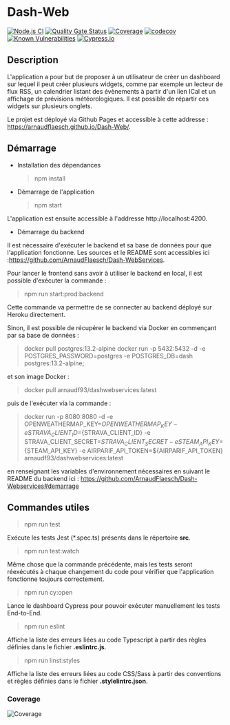 # Dash-Web

[![Node.js CI](https://github.com/ArnaudFlaesch/Dash-Web/actions/workflows/ci.yml/badge.svg)](https://github.com/ArnaudFlaesch/Dash-Web/actions/workflows/ci.yml)
[![Quality Gate Status](https://sonarcloud.io/api/project_badges/measure?project=ArnaudFlaesch_Dash-Web&metric=alert_status)](https://sonarcloud.io/summary/new_code?id=ArnaudFlaesch_Dash-Web)
[![Coverage](https://sonarcloud.io/api/project_badges/measure?project=ArnaudFlaesch_Dash-Web&metric=coverage)](https://sonarcloud.io/summary/new_code?id=ArnaudFlaesch_Dash-Web)
[![codecov](https://codecov.io/gh/ArnaudFlaesch/Dash-Web/branch/master/graph/badge.svg?token=9NEN97P2Y1)](https://codecov.io/gh/ArnaudFlaesch/Dash-Web)
[![Known Vulnerabilities](https://snyk.io/test/github/ArnaudFlaesch/Dash-Web/badge.svg)](https://snyk.io/test/github/ArnaudFlaesch/Dash-Web)
[![Cypress.io](https://img.shields.io/badge/tested%20with-Cypress-04C38E.svg)](https://www.cypress.io/)

## Description

L'application a pour but de proposer à un utilisateur de créer un dashboard sur lequel il peut créer plusieurs widgets,
comme par exemple un lecteur de flux RSS, un calendrier listant des évènements à partir d'un lien ICal et un affichage
de prévisions météorologiques. Il est possible de répartir ces widgets sur plusieurs onglets.

Le projet est déployé via Github Pages et accessible à cette addresse : https://arnaudflaesch.github.io/Dash-Web/.

## Démarrage

- Installation des dépendances

  > npm install

- Démarrage de l'application
  > npm start

L'application est ensuite accessible à l'addresse http://localhost:4200.

- Démarrage du backend

Il est nécessaire d'exécuter le backend et sa base de données pour que l'application fonctionne. Les sources et le README sont accessibles ici :https://github.com/ArnaudFlaesch/Dash-WebServices.

Pour lancer le frontend sans avoir à utiliser le backend en local, il est possible d'exécuter la commande :

> npm run start:prod:backend

Cette commande va permettre de se connecter au backend déployé sur Heroku directement.

Sinon, il est possible de récupérer le backend via Docker en commençant par sa base de données :

> docker pull postgres:13.2-alpine
> docker run -p 5432:5432 -d -e POSTGRES_PASSWORD=postgres -e POSTGRES_DB=dash postgres:13.2-alpine;

et son image Docker :

> docker pull arnaudf93/dashwebservices:latest

puis de l'exécuter via la commande :

> docker run -p 8080:8080 -d -e OPENWEATHERMAP_KEY=${OPENWEATHERMAP_KEY} -e STRAVA_CLIENT_ID=${STRAVA_CLIENT_ID} -e STRAVA_CLIENT_SECRET=${STRAVA_CLIENT_SECRET} -e STEAM_API_KEY=${STEAM_API_KEY} -e AIRPARIF_API_TOKEN=${AIRPARIF_API_TOKEN} arnaudf93/dashwebservices:latest

en renseignant les variables d'environnement nécessaires en suivant le README du backend ici :
https://github.com/ArnaudFlaesch/Dash-Webservices#demarrage

## Commandes utiles

> npm run test

Exécute les tests Jest (\*.spec.ts) présents dans le répertoire **src**.

> npm run test:watch

Même chose que la commande précédente, mais les tests seront réexécutés à chaque changement du code pour vérifier que l'application fonctionne toujours correctement.

> npm run cy:open

Lance le dashboard Cypress pour pouvoir exécuter manuellement les tests End-to-End.

> npm run eslint

Affiche la liste des erreurs liées au code Typescript à partir des règles définies dans le fichier **.eslintrc.js**.

> npm run linst:styles

Affiche la liste des erreurs liées au code CSS/Sass à partir des conventions et règles définies dans le fichier **.stylelintrc.json**.

### Coverage

![Coverage](https://codecov.io/gh/ArnaudFlaesch/Dash-Web/branch/master/graphs/sunburst.svg)
